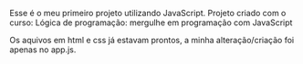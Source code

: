 Esse é o meu primeiro projeto utilizando JavaScript. Projeto criado com o curso: Lógica de programação: mergulhe em programação com JavaScript

Os aquivos em html e css já estavam prontos, a minha alteração/criação foi apenas no app.js.
